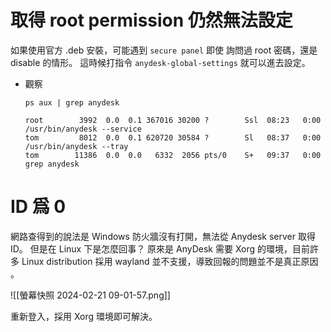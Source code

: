 # 取得 root permission 仍然無法設定
如果使用官方 .deb 安裝，可能遇到 `secure panel` 即使
詢問過 root 密碼，還是 disable 的情形。
這時候打指令 `anydesk-global-settings` 就可以進去設定。

+ 觀察

  ```
  ps aux | grep anydesk
  ```

  ```
  root        3992  0.0  0.1 367016 30200 ?        Ssl  08:23   0:00 /usr/bin/anydesk --service
  tom         8012  0.0  0.1 620720 30584 ?        Sl   08:37   0:00 /usr/bin/anydesk --tray
  tom        11386  0.0  0.0   6332  2056 pts/0    S+   09:37   0:00 grep anydesk
  ```

# ID 爲 0

網路查得到的說法是 Windows 防火牆沒有打開，無法從 Anydesk server 取得 ID。
但是在 Linux 下是怎麼回事？
原來是 AnyDesk 需要 Xorg 的環境，目前許多 Linux distribution 採用 wayland 並不支援，導致回報的問題並不是真正原因 。

![[螢幕快照 2024-02-21 09-01-57.png]]

重新登入，採用 Xorg 環境即可解決。
